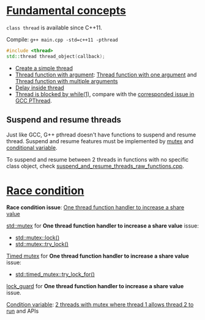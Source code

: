 # [Fundamental concepts](Fundamental%20concepts.md)

``class thread`` is available since C++11.

Compile: ``g++ main.cpp -std=c++11 -pthread``

```cpp
#include <thread>
std::thread thread_object(callback);
```

* [Create a simple thread](Fundamental%20concepts.md#create-a-simple-thread)
* [Thread function with argument](Fundamental%20concepts.md#thread-function-with-argument): [Thread function with one argument](Fundamental%20concepts.md#thread-function-with-multiple-arguments) and [Thread function with multiple arguments](Fundamental%20concepts.md#thread-function-with-multiple-arguments)
* [Delay inside thread](Fundamental%20concepts.md#delay-inside-thread)
* [Thread is blocked by while(1)](Fundamental%20concepts.md##thread-is-blocked-by-while1), compare with the [corresponded issue in GCC PThread](https://github.com/TranPhucVinh/C/tree/master/Physical%20layer/Thread#thread-is-blocked-by-while1).

## Suspend and resume threads

Just like GCC, G++ pthread doesn't have functions to suspend and resume thread. Suspend and resume features must be implemented by [mutex](Race%20condition.md#stdmutex) and [conditional variable](Condition%20variable.md).

To suspend and resume between 2 threads in functions with no specific class object, check [suspend_and_resume_threads_raw_functions.cpp](suspend_and_resume_threads_raw_functions.cpp).

# [Race condition](Race%20condition.md)
**Race condition issue**: [One thread function handler to increase a share value](Race%20condition.md#one-thread-function-handler-to-increase-a-share-value)

[std::mutex](Race%20condition.md#stdmutex) for **One thread function handler to increase a share value** issue: 
* [std::mutex::lock()](Race%20condition.md#lock)
* [std::mutex::try_lock()](Race%20condition.md#try_lock)

[Timed mutex](Race%20condition.md#timed-mutex) for **One thread function handler to increase a share value** issue: 
* [std::timed_mutex::try_lock_for()]()

[lock_guard](Race%20condition.md#lock_guard) for **One thread function handler to increase a share value** issue.

[Condition variable](Condition%20variable.md): [2 threads with mutex where thread 1 allows thread 2 to run](Condition%20variable.md#2-threads-with-mutex-where-thread-1-allows-thread-2-to-run) and APIs
